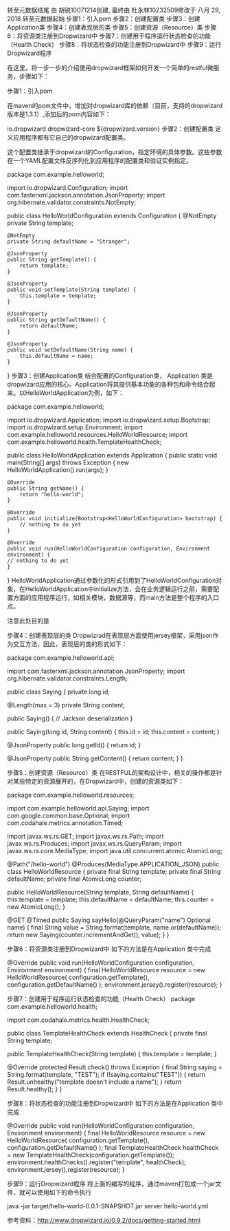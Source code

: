 
转至元数据结尾
由 胡锐10071214创建, 最终由 杜永林10232509修改于 八月 29, 2018 转至元数据起始
步骤1：引入pom
步骤2：创建配置类
步骤3：创建Application类 
步骤4：创建表现层的类
步骤5：创建资源（Resource）类
步骤6：将资源类注册到Dropwizard中
步骤7：创建用于程序运行状态检查的功能（Health Check）
步骤8：将状态检查的功能注册到Dropwizard中
步骤9：运行Dropwizard程序


在这里，将一步一步的介绍使用dropwizard框架如何开发一个简单的restful微服务，步骤如下：

步骤1：引入pom


在maven的pom文件中，增加对dropwizard库的依赖（目前，支持的dropwizard版本是1.3.1）,添加后的pom内容如下：



<dependencies>
    <dependency>
        <groupId>io.dropwizard</groupId>
        <artifactId>dropwizard-core</artifactId>
        <version>${dropwizard.version}</version> <!-- dropwizard.version已经在顶层POM中进行了定义，可以直接使用或者不声明version，通过继承来获取 -->
    </dependency>
</dependencies>
步骤2：创建配置类
定义应用程序都有它自己的dropwizard配置类。

这个配置类继承于dropwizard的Configuration，指定环境的具体参数。这些参数在一个YAML配置文件反序列化到应用程序的配置类和验证实例指定。

package com.example.helloworld;
  
import io.dropwizard.Configuration;
import com.fasterxml.jackson.annotation.JsonProperty;
import org.hibernate.validator.constraints.NotEmpty;
  
public class HelloWorldConfiguration extends Configuration {
    @NotEmpty
    private String template;
  
    @NotEmpty
    private String defaultName = "Stranger";
  
    @JsonProperty
    public String getTemplate() {
        return template;
    }
  
    @JsonProperty
    public void setTemplate(String template) {
        this.template = template;
    }
  
    @JsonProperty
    public String getDefaultName() {
        return defaultName;
    }
  
    @JsonProperty
    public void setDefaultName(String name) {
        this.defaultName = name;
    }
}
步骤3：创建Application类 
结合配置的Configuration类， Application 类是dropwizard应用的核心。Application将其提供基本功能的各种包和命令结合起来。以HelloWorldApplication为例，如下：

package com.example.helloworld;
  
import io.dropwizard.Application;
import io.dropwizard.setup.Bootstrap;
import io.dropwizard.setup.Environment;
import com.example.helloworld.resources.HelloWorldResource;
import com.example.helloworld.health.TemplateHealthCheck;
  
public class HelloWorldApplication extends Application<HelloWorldConfiguration> {
    public static void main(String[] args) throws Exception {
        new HelloWorldApplication().run(args);
    }
  
    @Override
    public String getName() {
        return "hello-world";
    }
  
    @Override
    public void initialize(Bootstrap<HelloWorldConfiguration> bootstrap) {
        // nothing to do yet
    }
  
    @Override
    public void run(HelloWorldConfiguration configuration, Environment environment) {
    // nothing to do yet
    }
}
HelloWorldApplication通过参数化的形式引用到了HelloWorldConfiguration对象，在HelloWorldApplication中initialize方法，会在业务逻辑运行之前，需要配置方面的应用程序运行，如相关模块，数据源等，而main方法是整个程序的入口点。

注意此处目的是

步骤4：创建表现层的类
Dropwizrad在表现层方面使用jersey框架，采用json作为交互方法，因此，表现层的类的形式如下：

package com.example.helloworld.api; 

import com.fasterxml.jackson.annotation.JsonProperty; 
import org.hibernate.validator.constraints.Length; 

public class Saying { 
private long id; 

@Length(max = 3) 
private String content; 

public Saying() { 
// Jackson deserialization 
} 

public Saying(long id, String content) { 
this.id = id; 
this.content = content; 
} 

@JsonProperty 
public long getId() { 
return id; 
} 

@JsonProperty 
public String getContent() { 
return content; 
} 
}

步骤5：创建资源（Resource）类
在RESTFUL的架构设计中，相关的操作都是针对某些特定的资源展开的，在Dropwizard中，创建的资源类如下：

package com.example.helloworld.resources; 

import com.example.helloworld.api.Saying; 
import com.google.common.base.Optional; 
import com.codahale.metrics.annotation.Timed; 

import javax.ws.rs.GET; 
import javax.ws.rs.Path; 
import javax.ws.rs.Produces; 
import javax.ws.rs.QueryParam; 
import javax.ws.rs.core.MediaType; 
import java.util.concurrent.atomic.AtomicLong; 

@Path("/hello-world") 
@Produces(MediaType.APPLICATION_JSON) 
public class HelloWorldResource { 
private final String template; 
private final String defaultName; 
private final AtomicLong counter; 

public HelloWorldResource(String template, String defaultName) { 
this.template = template; 
this.defaultName = defaultName; 
this.counter = new AtomicLong(); 
} 

@GET 
@Timed 
public Saying sayHello(@QueryParam("name") Optional<String> name) { 
final String value = String.format(template, name.or(defaultName)); 
return new Saying(counter.incrementAndGet(), value); 
} 
}



步骤6：将资源类注册到Dropwizard中
如下的方法是在Application 类中完成

@Override 
public void run(HelloWorldConfiguration configuration, 
Environment environment) { 
final HelloWorldResource resource = new HelloWorldResource( 
configuration.getTemplate(), 
configuration.getDefaultName() 
); 
environment.jersey().register(resource); 
}



步骤7：创建用于程序运行状态检查的功能（Health Check）
package com.example.helloworld.health; 

import com.codahale.metrics.health.HealthCheck; 

public class TemplateHealthCheck extends HealthCheck { 
private final String template; 

public TemplateHealthCheck(String template) { 
this.template = template; 
} 

@Override 
protected Result check() throws Exception { 
final String saying = String.format(template, "TEST"); 
if (!saying.contains("TEST")) { 
return Result.unhealthy("template doesn't include a name"); 
} 
return Result.healthy(); 
} 
}



步骤8：将状态检查的功能注册到Dropwizard中
如下的方法是在Application 类中完成

@Override 
public void run(HelloWorldConfiguration configuration, 
Environment environment) { 
final HelloWorldResource resource = new HelloWorldResource( 
configuration.getTemplate(), 
configuration.getDefaultName() 
); 
final TemplateHealthCheck healthCheck = 
new TemplateHealthCheck(configuration.getTemplate()); 
environment.healthChecks().register("template", healthCheck); 
environment.jersey().register(resource); 
}

步骤9：运行Dropwizard程序
将上面的编写的程序，通过maven打包成一个jar文件，就可以使用如下的命令执行

java -jar target/hello-world-0.0.1-SNAPSHOT.jar server hello-world.yml


参考资料：http://www.dropwizard.io/0.9.2/docs/getting-started.html
